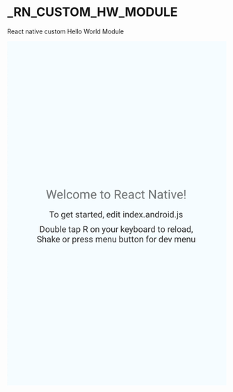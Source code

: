 # _RN_CUSTOM_HW_MODULE
React native custom Hello World Module

![Demo android](https://github.com/lvntyldz/_RN_CUSTOM_HW_MODULE/blob/master/android-sum.gif?raw=true)
